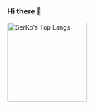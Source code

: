 ### Hi there 👋

<a href="https://github.com/thefeymesaleng"><img height="180em" src="https://github-readme-stats.vercel.app/api/top-langs/?username=thefeymesaleng&layout=compact&hide=vba,html&langs_count=5&theme=transparent" alt="SerKo's Top Langs" /></a>
